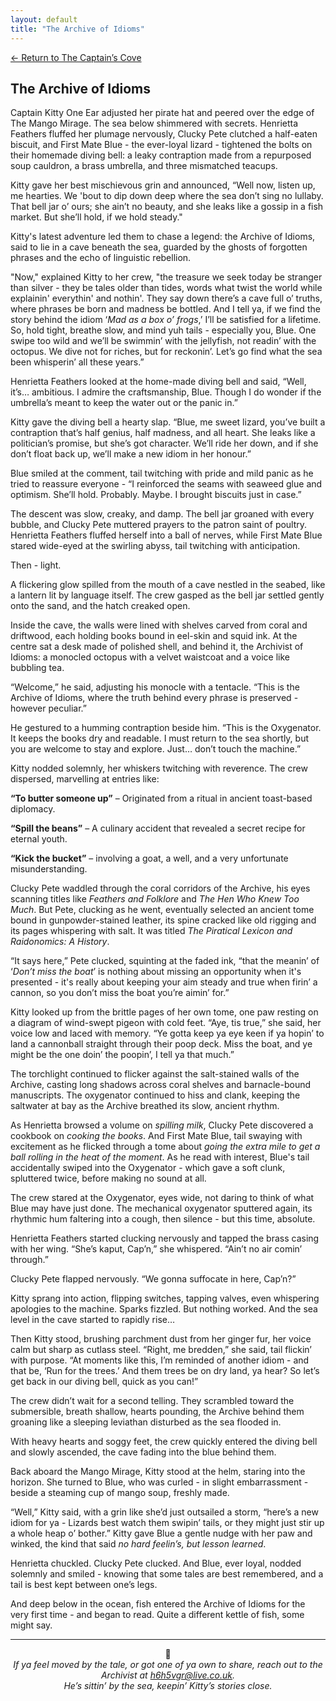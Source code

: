 ```yaml
---
layout: default
title: "The Archive of Idioms"
---
```

[← Return to The Captain’s Cove](index)

## The Archive of Idioms

Captain Kitty One Ear adjusted her pirate hat and peered over the edge of The Mango Mirage. The sea below shimmered with secrets. Henrietta Feathers fluffed her plumage nervously, Clucky Pete clutched a half-eaten biscuit, and First Mate Blue - the ever-loyal lizard - tightened the bolts on their homemade diving bell: a leaky contraption made from a repurposed soup cauldron, a brass umbrella, and three mismatched teacups.
 
Kitty gave her best mischievous grin and announced, “Well now, listen up, me hearties. We 'bout to dip down deep where the sea don’t sing no lullaby. That bell jar o’ ours; she ain’t no beauty, and she leaks like a gossip in a fish market. But she’ll hold, if we hold steady."

Kitty's latest adventure led them to chase a legend: the Archive of Idioms, said to lie in a cave beneath the sea, guarded by the ghosts of forgotten phrases and the echo of linguistic rebellion.
 
"Now," explained Kitty to her crew, "the treasure we seek today be stranger than silver - they be tales older than tides, words what twist the world while explainin' everythin' and nothin'. They say down there’s a cave full o’ truths, where phrases be born and madness be bottled. And I tell ya, if we find the story behind the idiom ‘*Mad as a box o’ frogs*,’ I’ll be satisfied for a lifetime. So, hold tight, breathe slow, and mind yuh tails - especially you, Blue. One swipe too wild and we’ll be swimmin’ with the jellyfish, not readin’ with the octopus. We dive not for riches, but for reckonin’. Let’s go find what the sea been whisperin’ all these years.”
 
Henrietta Feathers looked at the home-made diving bell and said, “Well, it’s… ambitious. I admire the craftsmanship, Blue. Though I do wonder if the umbrella’s meant to keep the water out or the panic in.”
 
Kitty gave the diving bell a hearty slap. “Blue, me sweet lizard, you’ve built a contraption that’s half genius, half madness, and all heart. She leaks like a politician’s promise, but she’s got character. We’ll ride her down, and if she don’t float back up, we’ll make a new idiom in her honour.”
 
Blue smiled at the comment, tail twitching with pride and mild panic as he tried to reassure everyone - “I reinforced the seams with seaweed glue and optimism. She’ll hold. Probably. Maybe. I brought biscuits just in case.”
 
The descent was slow, creaky, and damp. The bell jar groaned with every bubble, and Clucky Pete muttered prayers to the patron saint of poultry. Henrietta Feathers fluffed herself into a ball of nerves, while First Mate Blue stared wide-eyed at the swirling abyss, tail twitching with anticipation.
 
Then - light.
 
A flickering glow spilled from the mouth of a cave nestled in the seabed, like a lantern lit by language itself. The crew gasped as the bell jar settled gently onto the sand, and the hatch creaked open.

Inside the cave, the walls were lined with shelves carved from coral and driftwood, each holding books bound in eel-skin and squid ink. At the centre sat a desk made of polished shell, and behind it, the Archivist of Idioms: a monocled octopus with a velvet waistcoat and a voice like bubbling tea.
 
“Welcome,” he said, adjusting his monocle with a tentacle. “This is the Archive of Idioms, where the truth behind every phrase is preserved - however peculiar.”
 
He gestured to a humming contraption beside him. “This is the Oxygenator. It keeps the books dry and readable. I must return to the sea shortly, but you are welcome to stay and explore. Just… don’t touch the machine.”
 
Kitty nodded solemnly, her whiskers twitching with reverence. The crew dispersed, marvelling at entries like:

**“To butter someone up”** – Originated from a ritual in ancient toast-based diplomacy.

**“Spill the beans”** – A culinary accident that revealed a secret recipe for eternal youth.

**“Kick the bucket”** – involving a goat, a well, and a very unfortunate misunderstanding.
 
Clucky Pete waddled through the coral corridors of the Archive, his eyes scanning titles like *Feathers and Folklore* and *The Hen Who Knew Too Much*. But Pete, clucking as he went, eventually selected an ancient tome bound in gunpowder-stained leather, its spine cracked like old rigging and its pages whispering with salt. It was titled *The Piratical Lexicon and Raidonomics: A History*.

“It says here,” Pete clucked, squinting at the faded ink, “that the meanin’ of ‘*Don’t miss the boat*’ is nothing about missing an opportunity when it's presented - it's really about keeping your aim steady and true when firin’ a cannon, so you don’t miss the boat you’re aimin’ for.”

Kitty looked up from the brittle pages of her own tome, one paw resting on a diagram of wind-swept pigeon with cold feet. “Aye, tis true,” she said, her voice low and laced with memory. “Ye gotta keep ya eye keen if ya hopin’ to land a cannonball straight through their poop deck. Miss the boat, and ye might be the one doin’ the poopin’, I tell ya that much.”

The torchlight continued to flicker against the salt-stained walls of the Archive, casting long shadows across coral shelves and barnacle-bound manuscripts. The oxygenator continued to hiss and clank, keeping the saltwater at bay as the Archive breathed its slow, ancient rhythm.
 
As Henrietta browsed a volume on *spilling milk*, Clucky Pete discovered a cookbook on *cooking the books*. And First Mate Blue, tail swaying with excitement as he flicked through a tome about *going the extra mile to get a ball rolling in the heat of the moment*. As he read with interest, Blue's tail accidentally swiped into the Oxygenator - which gave a soft clunk, spluttered twice, before making no sound at all.

The crew stared at the Oxygenator, eyes wide, not daring to think of what Blue may have just done. The mechanical oxygenator sputtered again, its rhythmic hum faltering into a cough, then silence - but this time, absolute.

Henrietta Feathers started clucking nervously and tapped the brass casing with her wing. “She’s kaput, Cap’n,” she whispered. “Ain’t no air comin’ through.”

Clucky Pete flapped nervously. “We gonna suffocate in here, Cap’n?”

Kitty sprang into action, flipping switches, tapping valves, even whispering apologies to the machine. Sparks fizzled. But nothing worked. And the sea level in the cave started to rapidly rise…

Then Kitty stood, brushing parchment dust from her ginger fur, her voice calm but sharp as cutlass steel. “Right, me bredden,” she said, tail flickin’ with purpose. “At moments like this, I’m reminded of another idiom - and that be, ‘Run for the trees.’ And them trees be on dry land, ya hear? So let’s get back in our diving bell, quick as you can!”

The crew didn’t wait for a second telling. They scrambled toward the submersible, breath shallow, hearts pounding, the Archive behind them groaning like a sleeping leviathan disturbed as the sea flooded in.

With heavy hearts and soggy feet, the crew quickly entered the diving bell and slowly ascended, the cave fading into the blue behind them. 

Back aboard the Mango Mirage, Kitty stood at the helm, staring into the horizon. She turned to Blue, who was curled - in slight embarrassment - beside a steaming cup of mango soup, freshly made.
 
“Well,” Kitty said, with a grin like she’d just outsailed a storm, “here’s a new idiom for ya - Lizards best watch them swipin’ tails, or they might just stir up a whole heap o’ bother.” Kitty gave Blue a gentle nudge with her paw and winked, the kind that said *no hard feelin’s, but lesson learned*.
 
Henrietta chuckled. Clucky Pete clucked. And Blue, ever loyal, nodded solemnly and smiled - knowing that some tales are best remembered, and a tail is best kept between one’s legs.

And deep below in the ocean, fish entered the Archive of Idioms for the very first time - and began to read. Quite a different kettle of fish, some might say.


<hr>

<p align="center">🐾<br>
<em>If ya feel moved by the tale, or got one of ya own to share, reach out to the Archivist at <a href="mailto:h6h5vgr@live.co.uk">h6h5vgr@live.co.uk</a>.<br>
He’s sittin’ by the sea, keepin’ Kitty’s stories close.</em></p>
